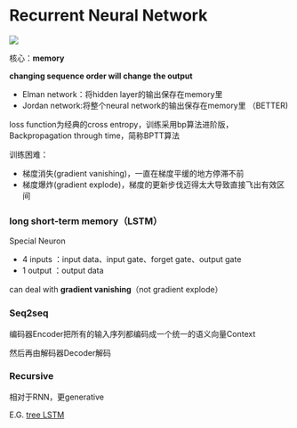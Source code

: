 # Recurrent Neural Network

![](D:\Desktop\CV_ML\img\RNN.png)

核心：**memory**

**changing sequence order will change the output**

- Elman network：将hidden layer的输出保存在memory里
- Jordan network:将整个neural network的输出保存在memory里  （BETTER)

loss function为经典的cross entropy，训练采用bp算法进阶版，Backpropagation through time，简称BPTT算法

训练困难：

- 梯度消失(gradient vanishing)，一直在梯度平缓的地方停滞不前
- 梯度爆炸(gradient explode)，梯度的更新步伐迈得太大导致直接飞出有效区间

### long short-term memory（LSTM）

Special Neuron

- 4 inputs ：input data、input gate、forget gate、output gate
- 1 output ：output data

can deal with **gradient vanishing**（not gradient explode）

### Seq2seq 

编码器Encoder把所有的输入序列都编码成一个统一的语义向量Context

然后再由解码器Decoder解码



### Recursive 

相对于RNN，更generative

E.G. <u>tree LSTM</u>

